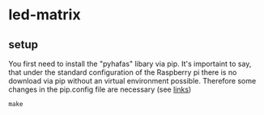 # led-matrix

## setup

You first need to install the "pyhafas" libary via pip. It's importaint to say, that under the standard configuration of the Raspberry pi there is no download via pip without an virtual environment possible. Therefore some changes in the pip.config file are necessary (see [links](https://stackoverflow.com/questions/75608323/how-do-i-solve-error-externally-managed-environment-every-time-i-use-pip-3))

```
make
```
